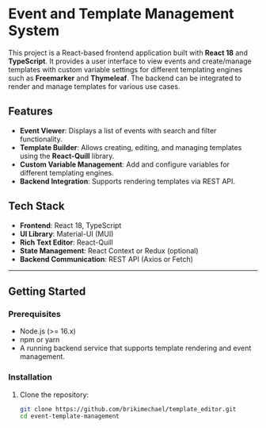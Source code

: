 # Event and Template Management System

This project is a React-based frontend application built with **React 18** and **TypeScript**. It provides a user interface to view events and create/manage templates with custom variable settings for different templating engines such as **Freemarker** and **Thymeleaf**. The backend can be integrated to render and manage templates for various use cases.

## Features

- **Event Viewer**: Displays a list of events with search and filter functionality.
- **Template Builder**: Allows creating, editing, and managing templates using the **React-Quill** library.
- **Custom Variable Management**: Add and configure variables for different templating engines.
- **Backend Integration**: Supports rendering templates via REST API.

## Tech Stack

- **Frontend**: React 18, TypeScript
- **UI Library**: Material-UI (MUI)
- **Rich Text Editor**: React-Quill
- **State Management**: React Context or Redux (optional)
- **Backend Communication**: REST API (Axios or Fetch)

---

## Getting Started

### Prerequisites

- Node.js (>= 16.x)
- npm or yarn
- A running backend service that supports template rendering and event management.

### Installation

1. Clone the repository:

   ```bash
   git clone https://github.com/brikimechael/template_editor.git
   cd event-template-management

